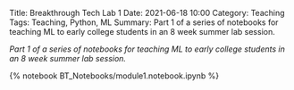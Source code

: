Title: Breakthrough Tech Lab 1
Date: 2021-06-18 10:00
Category: Teaching
Tags: Teaching, Python, ML
Summary: Part 1 of a series of notebooks for teaching ML to early college students in an 8 week summer lab session.


*Part 1 of a series of notebooks for teaching ML to early college students in an 8 week summer lab session.*

{% notebook BT_Notebooks/module1.notebook.ipynb %}

